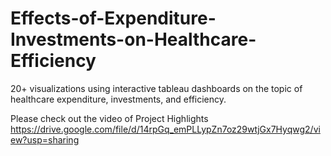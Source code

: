 # Effects-of-Expenditure-Investments-on-Healthcare-Efficiency
20+ visualizations using interactive tableau dashboards on the topic of healthcare expenditure, investments, and efficiency. 

Please check out the video of Project Highlights
https://drive.google.com/file/d/14rpGq_emPLLypZn7oz29wtjGx7Hyqwg2/view?usp=sharing
